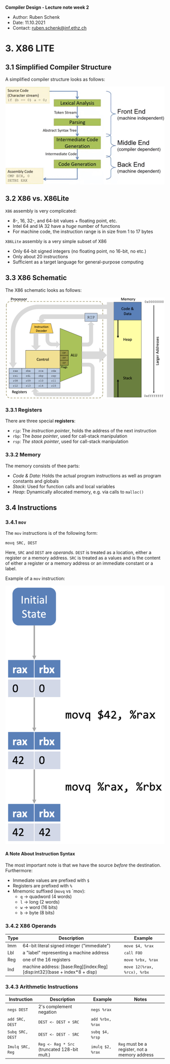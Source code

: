 **Compiler Design - Lecture note week 2**

- Author: Ruben Schenk
- Date: 11.10.2021
- Contact: ruben.schenk@inf.ethz.ch

# 3. X86 LITE

## 3.1 Simplified Compiler Structure

A simplified compiler structure looks as follows:

![](./Figures/CompDes_Fig2-1.PNG)

## 3.2  X86 vs. X86Lite

`X86` assembly is very complicated:

- 8-, 16, 32-, and 64-bit values + floating point, etc.
- Intel 64 and IA 32 have a *huge* number of functions
- For machine code, the instruction range is in size from 1 to 17 bytes

`X86Lite` assembly is a very simple subset of X86

- Only 64-bit signed integers (no floating point, no 16-bit, no etc.)
- Only about 20 instructions
- Sufficient as a target language for general-purpose computing

## 3.3 X86 Schematic

The X86 schematic looks as follows:

![](./Figures/CompDes_Fig2-2.PNG)

### 3.3.1 Registers

There are three special **registers**:

- `rip`: The *instruction pointer*, holds the address of the next instruction
- `rbp`: The *base pointer*, used for call-stack manipulation
- `rsp`: *The stack pointer*, used for call-stack manipulation

### 3.3.2 Memory

The memory consists of thee parts:

- *Code & Data*: Holds the actual program instructions as well as program constants and globals
- *Stack*: Used for function calls and local variables
- *Heap*: Dynamically allocated memory, e.g. via calls to `malloc()`

## 3.4 Instructions

### 3.4.1 `mov`

The `mov` instructions is of the following form:

```x86
movq SRC, DEST
```

Here, `SRC` and `DEST` are *operands*. `DEST` is treated as a location, either a register or a memory address. `SRC` is treated as a values and is the content of either a register or a memory address or an immediate constant or a label.

Example of a `mov` instruction:

![](./Figures/CompDes_Fig2-3.PNG)

#### A Note About Instruction Syntax

The most important note is that we have the source *before* the destination. Furthermore:

- Immediate values are prefixed with `$`
- Registers are prefixed with `%`
- Mnemonic suffixed (`movq` vs `mov):
  - `q` -> quadword (4 words)
  - `l` -> long (2 words)
  - `w` -> word (16 bits)
  - `b` -> byte (8 bits)

### 3.4.2 X86 Operands

| Type | Description                                                               | Example                     |
|------|---------------------------------------------------------------------------|-----------------------------|
| Imm  | 64-bit literal signed integer ("immediate")                               | `move $4, %rax`             |
| Lbl  | a "label" representing a machine address                                  | `call FOO`                  |
| Reg  | one of the 16 registers                                                   | `move %rbx, %rax`           |
| Ind  | machine address: [base:Reg][index:Reg][disp:int32](base + index*8 + disp) | `move 12(%rax, %rcx), %rbx` |

### 3.4.3 Arithmetic Instructions

| Instruction      | Description                                  | Example          | Notes                                          |
|------------------|----------------------------------------------|------------------|------------------------------------------------|
| `negs DEST`      | 2's complement negation                      | `negs %rax`      |                                                |
| `add SRC, DEST`  | `DEST <- DEST + SRC`                         | `add %rbx, %rax` |                                                |
| `Subq SRC, DEST` | `DEST <- DEST - SRC`                         | `subq $4, %rsp`  |                                                |
| `Imulq SRC, Reg` | `Reg <- Reg * Src` (truncated 128-bit mult.) | `imulq $2, %rax` | `Reg` must be a register, not a memory address |
